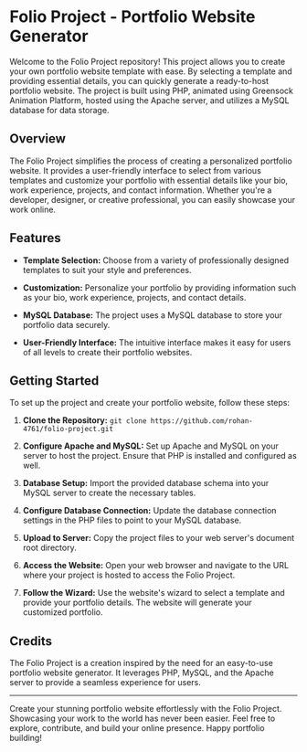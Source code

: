 # Folio Project - Portfolio Website Generator

Welcome to the Folio Project repository! This project allows you to create your own portfolio website template with ease. By selecting a template and providing essential details, you can quickly generate a ready-to-host portfolio website. The project is built using PHP, animated using Greensock Animation Platform,  hosted using the Apache server, and utilizes a MySQL database for data storage.

## Overview

The Folio Project simplifies the process of creating a personalized portfolio website. It provides a user-friendly interface to select from various templates and customize your portfolio with essential details like your bio, work experience, projects, and contact information. Whether you're a developer, designer, or creative professional, you can easily showcase your work online.

## Features

- **Template Selection:** Choose from a variety of professionally designed templates to suit your style and preferences.

- **Customization:** Personalize your portfolio by providing information such as your bio, work experience, projects, and contact details.

- **MySQL Database:** The project uses a MySQL database to store your portfolio data securely.

- **User-Friendly Interface:** The intuitive interface makes it easy for users of all levels to create their portfolio websites.

## Getting Started

To set up the project and create your portfolio website, follow these steps:

1. **Clone the Repository:** `git clone https://github.com/rohan-4761/folio-project.git`

2. **Configure Apache and MySQL:** Set up Apache and MySQL on your server to host the project. Ensure that PHP is installed and configured as well.

3. **Database Setup:** Import the provided database schema into your MySQL server to create the necessary tables.

4. **Configure Database Connection:** Update the database connection settings in the PHP files to point to your MySQL database.

5. **Upload to Server:** Copy the project files to your web server's document root directory.

6. **Access the Website:** Open your web browser and navigate to the URL where your project is hosted to access the Folio Project.

7. **Follow the Wizard:** Use the website's wizard to select a template and provide your portfolio details. The website will generate your customized portfolio.

## Credits

The Folio Project is a creation inspired by the need for an easy-to-use portfolio website generator. It leverages PHP, MySQL, and the Apache server to provide a seamless experience for users.


---

Create your stunning portfolio website effortlessly with the Folio Project. Showcasing your work to the world has never been easier. Feel free to explore, contribute, and build your online presence. Happy portfolio building!
